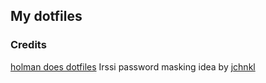 ## My dotfiles

### Credits
[holman does dotfiles](https://github.com/holman/dotfiles/tree/master)
Irssi password masking idea by [jchnkl](https://github.com/jchnkl/etc.irssi/blob/master/.irssi/readme.md)
